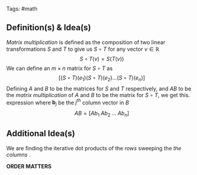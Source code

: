 Tags: #math 
## Definition(s) & Idea(s)
*Matrix multiplication* is defined as the composition of two linear transformations $S$ and $T$ to give us $S\circ T$ for any vector $v\in\mathbb{R}$$$S\circ T(v)=S(T(v))$$
We can define an $m\times n$ matrix for $S\circ T$ as$$[(S\circ T)(e_1)(S\circ T)(e_2)\dots(S\circ T)(e_n)]$$
Defining $A$ and $B$ to be the matrices for $S$ and $T$ respectively, and $AB$ to be the *matrix multiplication* of $A$ and $B$ to be the matrix for $S\circ T$, we get this. expression where $\textbf{b}_j$ be the $j^{th}$ column vector in  $B$$$AB=[Ab_1\;Ab_2\;\dots\;Ab_n]$$
## Additional Idea(s)
We are finding the iterative dot products of the *rows* sweeping the *the columns* .

**ORDER MATTERS**



